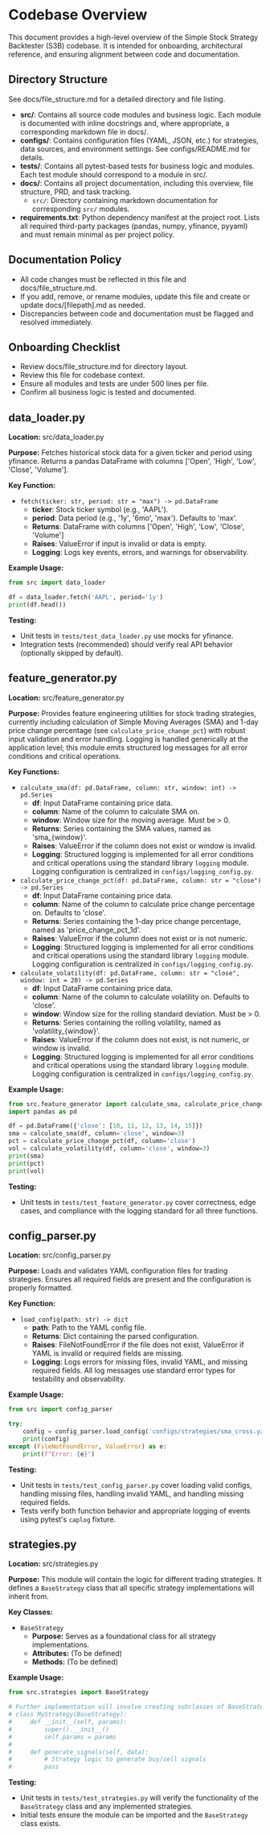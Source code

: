 # Codebase Overview

This document provides a high-level overview of the Simple Stock Strategy Backtester (S3B) codebase. It is intended for onboarding, architectural reference, and ensuring alignment between code and documentation.

## Directory Structure

See docs/file_structure.md for a detailed directory and file listing.

- **src/**: Contains all source code modules and business logic. Each module is documented with inline docstrings and, where appropriate, a corresponding markdown file in docs/.
- **configs/**: Contains configuration files (YAML, JSON, etc.) for strategies, data sources, and environment settings. See configs/README.md for details.
- **tests/**: Contains all pytest-based tests for business logic and modules. Each test module should correspond to a module in src/.
- **docs/**: Contains all project documentation, including this overview, file structure, PRD, and task tracking.
    - `src/`: Directory containing markdown documentation for corresponding `src/` modules.
- **requirements.txt**: Python dependency manifest at the project root. Lists all required third-party packages (pandas, numpy, yfinance, pyyaml) and must remain minimal as per project policy.

## Documentation Policy
- All code changes must be reflected in this file and docs/file_structure.md.
- If you add, remove, or rename modules, update this file and create or update docs/[filepath].md as needed.
- Discrepancies between code and documentation must be flagged and resolved immediately.

## Onboarding Checklist
- Review docs/file_structure.md for directory layout.
- Review this file for codebase context.
- Ensure all modules and tests are under 500 lines per file.
- Confirm all business logic is tested and documented.

## data_loader.py

**Location:** src/data_loader.py

**Purpose:**
Fetches historical stock data for a given ticker and period using yfinance. Returns a pandas DataFrame with columns ['Open', 'High', 'Low', 'Close', 'Volume'].

**Key Function:**
- `fetch(ticker: str, period: str = "max") -> pd.DataFrame`
    - **ticker**: Stock ticker symbol (e.g., 'AAPL').
    - **period**: Data period (e.g., '1y', '6mo', 'max'). Defaults to 'max'.
    - **Returns**: DataFrame with columns ['Open', 'High', 'Low', 'Close', 'Volume']
    - **Raises**: ValueError if input is invalid or data is empty.
    - **Logging**: Logs key events, errors, and warnings for observability.

**Example Usage:**
```python
from src import data_loader

df = data_loader.fetch('AAPL', period='1y')
print(df.head())
```

**Testing:**
- Unit tests in `tests/test_data_loader.py` use mocks for yfinance.
- Integration tests (recommended) should verify real API behavior (optionally skipped by default).

## feature_generator.py

**Location:** src/feature_generator.py

**Purpose:**
Provides feature engineering utilities for stock trading strategies, currently including calculation of Simple Moving Averages (SMA) and 1-day price change percentage (see `calculate_price_change_pct`) with robust input validation and error handling. Logging is handled generically at the application level; this module emits structured log messages for all error conditions and critical operations.

**Key Functions:**
- `calculate_sma(df: pd.DataFrame, column: str, window: int) -> pd.Series`
    - **df**: Input DataFrame containing price data.
    - **column**: Name of the column to calculate SMA on.
    - **window**: Window size for the moving average. Must be > 0.
    - **Returns**: Series containing the SMA values, named as 'sma_{window}'.
    - **Raises**: ValueError if the column does not exist or window is invalid.
    - **Logging**: Structured logging is implemented for all error conditions and critical operations using the standard library `logging` module. Logging configuration is centralized in `configs/logging_config.py`.
- `calculate_price_change_pct(df: pd.DataFrame, column: str = "close") -> pd.Series`
    - **df**: Input DataFrame containing price data.
    - **column**: Name of the column to calculate price change percentage on. Defaults to 'close'.
    - **Returns**: Series containing the 1-day price change percentage, named as 'price_change_pct_1d'.
    - **Raises**: ValueError if the column does not exist or is not numeric.
    - **Logging**: Structured logging is implemented for all error conditions and critical operations using the standard library `logging` module. Logging configuration is centralized in `configs/logging_config.py`.
- `calculate_volatility(df: pd.DataFrame, column: str = "close", window: int = 20) -> pd.Series`
    - **df**: Input DataFrame containing price data.
    - **column**: Name of the column to calculate volatility on. Defaults to 'close'.
    - **window**: Window size for the rolling standard deviation. Must be > 0.
    - **Returns**: Series containing the rolling volatility, named as 'volatility_{window}'.
    - **Raises**: ValueError if the column does not exist, is not numeric, or window is invalid.
    - **Logging**: Structured logging is implemented for all error conditions and critical operations using the standard library `logging` module. Logging configuration is centralized in `configs/logging_config.py`.

**Example Usage:**
```python
from src.feature_generator import calculate_sma, calculate_price_change_pct, calculate_volatility
import pandas as pd

df = pd.DataFrame({'close': [10, 11, 12, 13, 14, 15]})
sma = calculate_sma(df, column='close', window=3)
pct = calculate_price_change_pct(df, column='close')
vol = calculate_volatility(df, column='close', window=3)
print(sma)
print(pct)
print(vol)
```

**Testing:**
- Unit tests in `tests/test_feature_generator.py` cover correctness, edge cases, and compliance with the logging standard for all three functions.

## config_parser.py

**Location:** src/config_parser.py

**Purpose:**
Loads and validates YAML configuration files for trading strategies. Ensures all required fields are present and the configuration is properly formatted.

**Key Function:**
- `load_config(path: str) -> dict`
    - **path**: Path to the YAML config file.
    - **Returns**: Dict containing the parsed configuration.
    - **Raises**: FileNotFoundError if the file does not exist, ValueError if YAML is invalid or required fields are missing.
    - **Logging**: Logs errors for missing files, invalid YAML, and missing required fields. All log messages use standard error types for testability and observability.

**Example Usage:**
```python
from src import config_parser

try:
    config = config_parser.load_config('configs/strategies/sma_cross.yaml')
    print(config)
except (FileNotFoundError, ValueError) as e:
    print(f"Error: {e}")
```

**Testing:**
- Unit tests in `tests/test_config_parser.py` cover loading valid configs, handling missing files, handling invalid YAML, and handling missing required fields.
- Tests verify both function behavior and appropriate logging of events using pytest's `caplog` fixture.

## strategies.py

**Location:** src/strategies.py

**Purpose:**
This module will contain the logic for different trading strategies. It defines a `BaseStrategy` class that all specific strategy implementations will inherit from.

**Key Classes:**
- `BaseStrategy`
    - **Purpose:** Serves as a foundational class for all strategy implementations.
    - **Attributes:** (To be defined)
    - **Methods:** (To be defined)

**Example Usage:**
```python
from src.strategies import BaseStrategy

# Further implementation will involve creating subclasses of BaseStrategy
# class MyStrategy(BaseStrategy):
#     def __init__(self, params):
#         super().__init__()
#         self.params = params
#
#     def generate_signals(self, data):
#         # Strategy logic to generate buy/sell signals
#         pass
```

**Testing:**
- Unit tests in `tests/test_strategies.py` will verify the functionality of the `BaseStrategy` class and any implemented strategies.
- Initial tests ensure the module can be imported and the `BaseStrategy` class exists.
